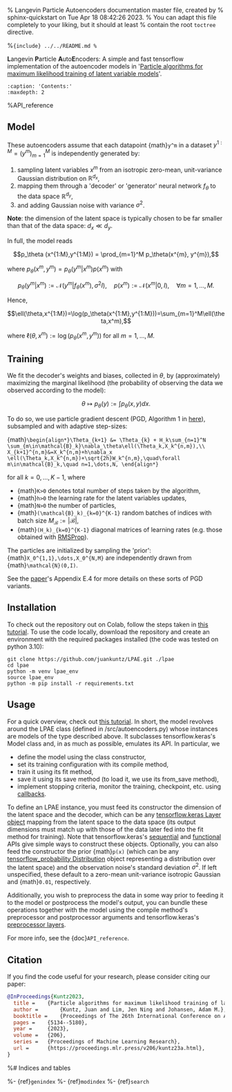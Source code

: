 % Langevin Particle Autoencoders documentation master file, created by
% sphinx-quickstart on Tue Apr 18 08:42:26 2023.
% You can adapt this file completely to your liking, but it should at least
% contain the root `toctree` directive.

%```{include} ../../README.md
%```

**L**angevin **P**article **A**uto**E**ncoders: A simple and fast tensorflow 
implementation of the autoencoder models in 
'[Particle algorithms for maximum likelihood training of latent 
variable models](https://proceedings.mlr.press/v206/kuntz23a.html)'.

```{toctree}
:caption: 'Contents:'
:maxdepth: 2

```
%API_reference

## Model

These autoencoders assume that each datapoint {math}`y^m` in a dataset 
$y^{1:M}=(y^m)_{m=1}^M$ is independently generated by:

1.  sampling latent variables $x^m$ from an isotropic zero-mean, unit-variance 
Gaussian distribution on $\mathbb{R}^{d_x}$,
2.  mapping them through a 'decoder' or 'generator' neural network $f_\theta$ 
to the data space $\mathbb{R}^{d_y}$,
3.  and adding Gaussian noise with variance $\sigma^2$.

**Note**: the dimension of the latent space is typically chosen to be far 
smaller than that of the data space: $d_x\ll d_y$.

In full, the model reads

$$p_\theta (x^{1:M},y^{1:M}) = \prod_{m=1}^M p_\theta(x^{m}, y^{m}),$$

where $p_\theta(x^m,y^m)= p_\theta(y^m|x^m)p(x^m)$ with

$$p_\theta(y^m|x^m) := \mathcal{N}(y^m|f_\theta(x^m), \sigma^2 I),\quad p(x^m):=\mathcal{N}(x^m|0,I),\quad\forall m=1,\dots,M.$$

Hence,

$$\ell(\theta,x^{1:M})=\log(p_\theta(x^{1:M},y^{1:M}))=\sum_{m=1}^M\ell(\theta,x^m),$$

where $\ell(\theta,x^m):= \log(p_\theta(x^m,y^m))$ for all $m=1,\dots,M$.

## Training 

We fit the decoder's weights and biases, collected in $\theta$, by 
(approximately) maximizing the marginal likelihood (the probability of 
observing the data we observed according to the model):

$$\theta\mapsto p_\theta(y):=\int p_\theta(x,y)dx.$$

To do so, we use particle  gradient descent (PGD, Algorithm 1 in 
[here](https://proceedings.mlr.press/v206/kuntz23a.html)), subsampled and with 
adaptive step-sizes:

{math}`\begin{align*}\Theta_{k+1} &= \Theta_{k} + H_k\sum_{n=1}^N  \sum_{m\in\mathcal{B}_k}\nabla_\theta\ell(\Theta_k,X_k^{n,m}),\\
X_{k+1}^{n,m}&=X_k^{n,m}+h\nabla_x \ell(\Theta_k,X_k^{n,m})+\sqrt{2h}W_k^{n,m},\quad\forall m\in\mathcal{B}_k,\quad n=1,\dots,N,
\end{align*}`

for all $k=0,\dots,K-1$, where

- {math}`K>0` denotes total number of steps taken by the algorithm,
- {math}`h>0` the learning rate for the latent variables updates, 
- {math}`N>0` the number of particles,
- {math}`(\mathcal{B}_k)_{k=0}^{K-1}` random batches of indices with 
batch size $M_\mathcal{B}:=|\mathcal{B}|$,
- {math}`(H_k)_{k=0}^{K-1}` diagonal matrices of learning rates (e.g. those 
obtained with [RMSProp](https://www.tensorflow.org/api_docs/python/tf/keras/optimizers/experimental/RMSprop)).

The particles are initialized by sampling the 'prior': {math}`X_0^{1,1},\dots,X_0^{N,M}` 
are independently drawn from {math}`\mathcal{N}(0,I)`.

See the [paper](https://proceedings.mlr.press/v206/kuntz23a.html)'s Appendix 
E.4 for more details on these sorts of PGD variants.

## Installation

To check out the repository out on Colab, follow the steps taken in 
[this tutorial](https://github.com/juankuntz/LPAE/blob/master/notebooks/MNIST_tutorial.ipynb). 
To use the code locally, download the repository and create an environment with
the required packages installed (the code was tested on python 3.10):

```
git clone https://github.com/juankuntz/LPAE.git ./lpae
cd lpae
python -m venv lpae_env
source lpae_env
python -m pip install -r requirements.txt
```

## Usage

For a quick overview, check out [this tutorial](https://github.com/juankuntz/LPAE/blob/master/notebooks/MNIST_tutorial.ipynb). 
In short, the model revolves around the LPAE class (defined in 
/src/autoencoders.py) whose instances are models of the type described above. 
It subclasses tensorflow.keras's Model class and, in as much as possible, 
emulates its API. In particular, we

- define the model using the class constructor,
- set its training configuration with its compile method,
- train it using its fit method,
- save it using its save method (to load it, we use its from_save method),
- implement stopping criteria, monitor the training, checkpoint, etc. using
[callbacks](https://www.tensorflow.org/guide/keras/train_and_evaluate#using_callbacks).

To define an LPAE instance, you must feed its constructor the dimension of the 
latent space and the decoder, which can be any 
[tensorflow.keras Layer object](https://www.tensorflow.org/api_docs/python/tf/keras/layers/Layer)
mapping from the latent space to the data space (its output dimensions must 
match up with those of the data later fed into the fit method for training). 
Note that tensorflow.keras's [sequential](https://www.tensorflow.org/guide/keras/sequential_model)
and [functional](https://www.tensorflow.org/guide/keras/functional) APIs give 
simple ways to construct these objects. Optionally, you can also feed the 
constructor the prior {math}`p(x)` (which can be any [tensorflow_probability 
Distribution](https://www.tensorflow.org/probability/api_docs/python/tfp/distributions/Distribution)
object representing a distribution over the latent space) and the observation 
noise's standard deviation $\sigma^2$. If left unspecified, these default to a 
zero-mean unit-variance isotropic Gaussian and {math}`0.01`, respectively.

Additionally, you wish to preprocess the data in some way prior to feeding it to 
the model or postprocess the model's output, you can bundle these operations
together with the model using the compile method's preprocessor and 
postprocessor arguments and tensorflow.keras's [preprocessor layers](https://www.tensorflow.org/guide/keras/preprocessing_layers).

For more info, see the {doc}`API_reference`.

## Citation
If you find the code useful for your research, please consider citing our 
paper:

```bib
@InProceedings{Kuntz2023,
  title = 	 {Particle algorithms for maximum likelihood training of latent variable models},
  author =       {Kuntz, Juan and Lim, Jen Ning and Johansen, Adam M.},
  booktitle = 	 {Proceedings of The 26th International Conference on Artificial Intelligence and Statistics},
  pages = 	 {5134--5180},
  year = 	 {2023},
  volume = 	 {206},
  series = 	 {Proceedings of Machine Learning Research},
  url = 	 {https://proceedings.mlr.press/v206/kuntz23a.html},
}
```
%# Indices and tables

%- {ref}`genindex`
%- {ref}`modindex`
%- {ref}`search`
